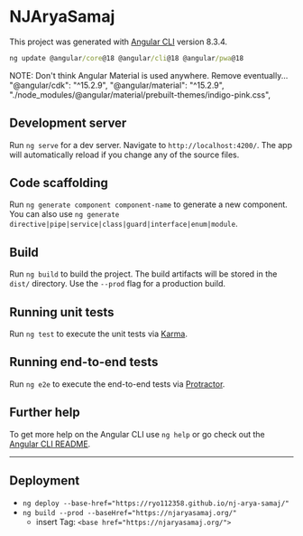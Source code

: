 # NJAryaSamaj

This project was generated with [Angular CLI](https://github.com/angular/angular-cli) version 8.3.4.

```cmd
ng update @angular/core@18 @angular/cli@18 @angular/pwa@18
```

NOTE: Don't think Angular Material is used anywhere. Remove eventually...
    "@angular/cdk": "^15.2.9",
    "@angular/material": "^15.2.9",
              "./node_modules/@angular/material/prebuilt-themes/indigo-pink.css",

## Development server

Run `ng serve` for a dev server. Navigate to `http://localhost:4200/`. The app will automatically reload if you change any of the source files.

## Code scaffolding

Run `ng generate component component-name` to generate a new component. You can also use `ng generate directive|pipe|service|class|guard|interface|enum|module`.

## Build

Run `ng build` to build the project. The build artifacts will be stored in the `dist/` directory. Use the `--prod` flag for a production build.

## Running unit tests

Run `ng test` to execute the unit tests via [Karma](https://karma-runner.github.io).

## Running end-to-end tests

Run `ng e2e` to execute the end-to-end tests via [Protractor](http://www.protractortest.org/).

## Further help

To get more help on the Angular CLI use `ng help` or go check out the [Angular CLI README](https://github.com/angular/angular-cli/blob/master/README.md).

___

## Deployment

- `ng deploy --base-href="https://ryo112358.github.io/nj-arya-samaj/"`
- `ng build --prod --baseHref="https://njaryasamaj.org/"`
    - insert Tag: `<base href="https://njaryasamaj.org/">`
